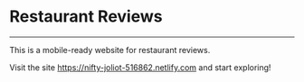 # Restaurant Reviews
---
This is a mobile-ready website for restaurant reviews. 


Visit the site https://nifty-joliot-516862.netlify.com and start exploring!
